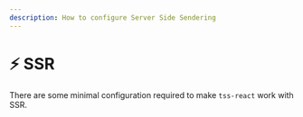 ```yaml
---
description: How to configure Server Side Sendering
---
```


# ⚡ SSR

There are some minimal configuration required to make `tss-react` work with SSR.
